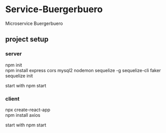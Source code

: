 # Service-Buergerbuero

Microservice Buergerbuero

## project setup

### server

npm init  
npm install express cors mysql2 nodemon sequelize -g sequelize-cli faker
sequelize init

start with npm start

### client

npx create-react-app  
npm install axios

start with npm start
